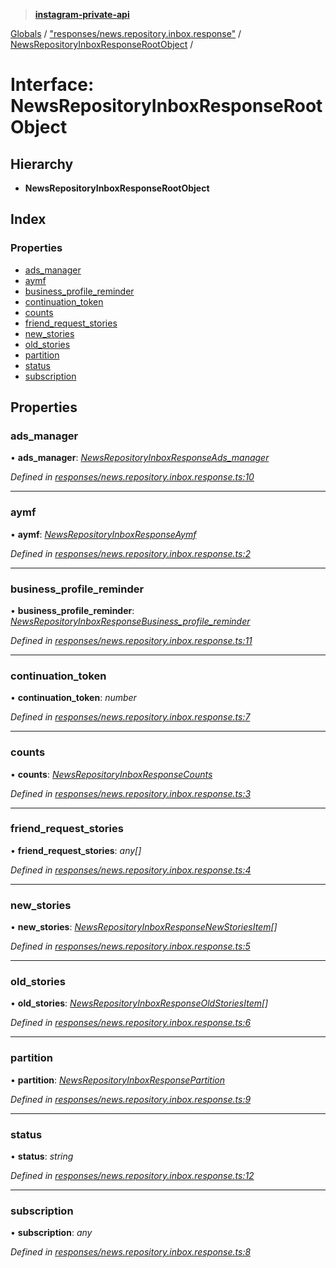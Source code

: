 > **[instagram-private-api](../README.md)**

[Globals](../globals.md) / ["responses/news.repository.inbox.response"](../modules/_responses_news_repository_inbox_response_.md) / [NewsRepositoryInboxResponseRootObject](_responses_news_repository_inbox_response_.newsrepositoryinboxresponserootobject.md) /

# Interface: NewsRepositoryInboxResponseRootObject

## Hierarchy

* **NewsRepositoryInboxResponseRootObject**

## Index

### Properties

* [ads_manager](_responses_news_repository_inbox_response_.newsrepositoryinboxresponserootobject.md#ads_manager)
* [aymf](_responses_news_repository_inbox_response_.newsrepositoryinboxresponserootobject.md#aymf)
* [business_profile_reminder](_responses_news_repository_inbox_response_.newsrepositoryinboxresponserootobject.md#business_profile_reminder)
* [continuation_token](_responses_news_repository_inbox_response_.newsrepositoryinboxresponserootobject.md#continuation_token)
* [counts](_responses_news_repository_inbox_response_.newsrepositoryinboxresponserootobject.md#counts)
* [friend_request_stories](_responses_news_repository_inbox_response_.newsrepositoryinboxresponserootobject.md#friend_request_stories)
* [new_stories](_responses_news_repository_inbox_response_.newsrepositoryinboxresponserootobject.md#new_stories)
* [old_stories](_responses_news_repository_inbox_response_.newsrepositoryinboxresponserootobject.md#old_stories)
* [partition](_responses_news_repository_inbox_response_.newsrepositoryinboxresponserootobject.md#partition)
* [status](_responses_news_repository_inbox_response_.newsrepositoryinboxresponserootobject.md#status)
* [subscription](_responses_news_repository_inbox_response_.newsrepositoryinboxresponserootobject.md#subscription)

## Properties

###  ads_manager

• **ads_manager**: *[NewsRepositoryInboxResponseAds_manager](_responses_news_repository_inbox_response_.newsrepositoryinboxresponseads_manager.md)*

*Defined in [responses/news.repository.inbox.response.ts:10](https://github.com/Nerixyz/instagram-private-api/blob/e5037ee/src/responses/news.repository.inbox.response.ts#L10)*

___

###  aymf

• **aymf**: *[NewsRepositoryInboxResponseAymf](_responses_news_repository_inbox_response_.newsrepositoryinboxresponseaymf.md)*

*Defined in [responses/news.repository.inbox.response.ts:2](https://github.com/Nerixyz/instagram-private-api/blob/e5037ee/src/responses/news.repository.inbox.response.ts#L2)*

___

###  business_profile_reminder

• **business_profile_reminder**: *[NewsRepositoryInboxResponseBusiness_profile_reminder](_responses_news_repository_inbox_response_.newsrepositoryinboxresponsebusiness_profile_reminder.md)*

*Defined in [responses/news.repository.inbox.response.ts:11](https://github.com/Nerixyz/instagram-private-api/blob/e5037ee/src/responses/news.repository.inbox.response.ts#L11)*

___

###  continuation_token

• **continuation_token**: *number*

*Defined in [responses/news.repository.inbox.response.ts:7](https://github.com/Nerixyz/instagram-private-api/blob/e5037ee/src/responses/news.repository.inbox.response.ts#L7)*

___

###  counts

• **counts**: *[NewsRepositoryInboxResponseCounts](_responses_news_repository_inbox_response_.newsrepositoryinboxresponsecounts.md)*

*Defined in [responses/news.repository.inbox.response.ts:3](https://github.com/Nerixyz/instagram-private-api/blob/e5037ee/src/responses/news.repository.inbox.response.ts#L3)*

___

###  friend_request_stories

• **friend_request_stories**: *any[]*

*Defined in [responses/news.repository.inbox.response.ts:4](https://github.com/Nerixyz/instagram-private-api/blob/e5037ee/src/responses/news.repository.inbox.response.ts#L4)*

___

###  new_stories

• **new_stories**: *[NewsRepositoryInboxResponseNewStoriesItem](_responses_news_repository_inbox_response_.newsrepositoryinboxresponsenewstoriesitem.md)[]*

*Defined in [responses/news.repository.inbox.response.ts:5](https://github.com/Nerixyz/instagram-private-api/blob/e5037ee/src/responses/news.repository.inbox.response.ts#L5)*

___

###  old_stories

• **old_stories**: *[NewsRepositoryInboxResponseOldStoriesItem](_responses_news_repository_inbox_response_.newsrepositoryinboxresponseoldstoriesitem.md)[]*

*Defined in [responses/news.repository.inbox.response.ts:6](https://github.com/Nerixyz/instagram-private-api/blob/e5037ee/src/responses/news.repository.inbox.response.ts#L6)*

___

###  partition

• **partition**: *[NewsRepositoryInboxResponsePartition](_responses_news_repository_inbox_response_.newsrepositoryinboxresponsepartition.md)*

*Defined in [responses/news.repository.inbox.response.ts:9](https://github.com/Nerixyz/instagram-private-api/blob/e5037ee/src/responses/news.repository.inbox.response.ts#L9)*

___

###  status

• **status**: *string*

*Defined in [responses/news.repository.inbox.response.ts:12](https://github.com/Nerixyz/instagram-private-api/blob/e5037ee/src/responses/news.repository.inbox.response.ts#L12)*

___

###  subscription

• **subscription**: *any*

*Defined in [responses/news.repository.inbox.response.ts:8](https://github.com/Nerixyz/instagram-private-api/blob/e5037ee/src/responses/news.repository.inbox.response.ts#L8)*